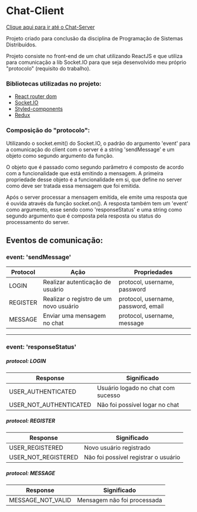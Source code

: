 # Chat-Client 

[Clique aqui para ir até o Chat-Server](https://github.com/JosueCardoso/Chat-Server-Back)

Projeto criado para conclusão da disciplina de Programação de Sistemas Distribuídos. 

Projeto consiste no front-end de um chat utilizando ReactJS e que utiliza para comunicação a lib Socket.IO para que seja desenvolvido meu próprio "protocolo" (requisito do trabalho).

### Bibliotecas utilizadas no projeto:
- [React router dom](https://reactrouter.com/)
- [Socket.IO](https://socket.io/)
- [Styled-components](https://styled-components.com/)
- [Redux](https://redux.js.org/)

### Composição do "protocolo":

Utilizando o socket.emit() do Socket.IO, o padrão do argumento 'event' para a comunicação do client com o server é a string 'sendMessage' e um objeto como segundo argumento da função.

O objeto que é passado como segundo parâmetro é composto de acordo com a funcionalidade que está emitindo a mensagem. A primeira propriedade desse objeto é a funcionalidade em si, que define no server como deve ser tratada essa mensagem que foi emitida.

Após o server processar a mensagem emitida, ele emite uma resposta que é ouvida através da função socket.on(). A resposta também tem um 'event' como argumento, esse sendo como 'responseStatus' e uma string como segundo argumento que é composta pela resposta ou status do processamento do server.

## Eventos de comunicação:

### event: 'sendMessage'

|Protocol | Ação | Propriedades |
|---------|------|--------------|
|LOGIN | Realizar autenticação de usuário | protocol, username, password
|REGISTER | Realizar o registro de um novo usuário | protocol, username, password, email
|MESSAGE | Enviar uma mensagem no chat | protocol, username, message

---------------------------------------------------------------------------------------

### event: 'responseStatus'

##### protocol: LOGIN

|Response | Significado|
|---------|------------|
|USER_AUTHENTICATED | Usuário logado no chat com sucesso|
|USER_NOT_AUTHENTICATED | Não foi possível logar no chat|

##### protocol: REGISTER

|Response | Significado|
|---------|------------|
|USER_REGISTERED | Novo usuário registrado|
|USER_NOT_REGISTERED | Não foi possível registrar o usuário|

##### protocol: MESSAGE

|Response | Significado|
|---------|------------|
|MESSAGE_NOT_VALID | Mensagem não foi processada|
